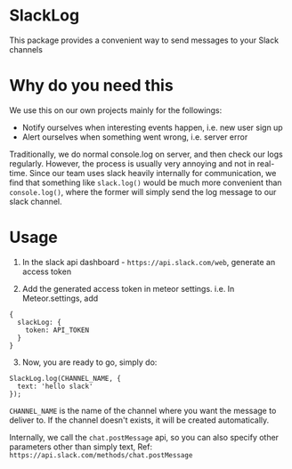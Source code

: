 # SlackLog
This package provides a convenient way to send messages to your Slack channels

# Why do you need this
We use this on our own projects mainly for the followings:

  - Notify ourselves when interesting events happen, i.e. new user sign up
  - Alert ourselves when something went wrong, i.e. server error

Traditionally, we do normal console.log on server, and then check our logs regularly. However, the process is usually very annoying and not in real-time. Since our team uses slack heavily internally for communication, we find that something like `slack.log()` would be much more convenient than `console.log()`, where the former will simply send the log message to our slack channel.

# Usage
1. In the slack api dashboard - `https://api.slack.com/web`, generate an access token

2. Add the generated access token in meteor settings. i.e. In Meteor.settings, add

  ```
  {
    slackLog: {
      token: API_TOKEN
    }
  }
  ```

3. Now, you are ready to go, simply do:

  ```
  SlackLog.log(CHANNEL_NAME, {
    text: 'hello slack'
  });
  ```

`CHANNEL_NAME` is the name of the channel where you want the message to deliver to. If the channel doesn't exists, it will be created automatically.

Internally, we call the `chat.postMessage` api, so you can also specify other parameters other than simply text, Ref: `https://api.slack.com/methods/chat.postMessage`
